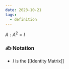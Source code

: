 ```yaml
---
date: 2023-10-21
tags:
  - definition
---
```

$A: A^2 = I$ 

### ✍️ Notation
- $I$ is the [[Identity Matrix]]